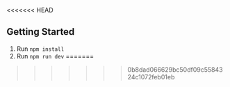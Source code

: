 <<<<<<< HEAD
## Getting Started

1. Run `npm install`
2. Run `npm run dev`
=======

>>>>>>> 0b8dad066629bc50df09c5584324c1072feb01eb

